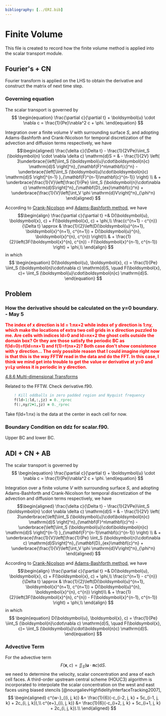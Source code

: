 ```yaml
---
bibliography: [../ERI.bib]
---
```

# Finite Volume
This file is created to record how the finite volume method is applied into the scalar transport module.




## Fourier's + CN  

Fourier transform is applied on the LHS to obtain the derivative and construct the matrix of next time step.
### Governing equation

The scalar transport is governed by
$$
\begin{equation}
    \frac{\partial c}{\partial t} + \boldsymbol{u} \cdot \nabla c = \frac{1}{Pe}\nabla^2 c + \phi.
\end{equation}
$$

Integration over a finite volume $V$ with surrounding surface $S$, and adopting Adams-Bashforth and Crank-Nicolson for temporal discretization of the advection and diffusion terms respectively, we have
$$\begin{aligned}
    \frac{\delta c}{\Delta t} 
    - \frac{1}{2VPe}\iint_S (\boldsymbol{n} \cdot \nabla \delta c) \mathrm{d}S
    = & - \frac{1}{2V} \left( 
        3\underbrace{\left[\iint_S (\boldsymbol{u}\cdot\boldsymbol{n}c) \mathrm{d}S \right]^n}_{\mathbf{F}^n\mathbf{c}^n} 
        - \underbrace{\left[\iint_S (\boldsymbol{u}\cdot\boldsymbol{n}c) \mathrm{d}S \right]^{n-1} }_{\mathbf{F}^{n-1}\mathbf{c}^{n-1}}
        \right) \\
        & + \underbrace{\frac{1}{V}\left[\frac{1}{Pe} \iint_S (\boldsymbol{n}\cdot\nabla c) \mathrm{d}S\right]^n}_{\mathbf{D}_{ex}\mathbf{c}^n}
        + \underbrace{\frac{1}{V}\left[\int_V \phi \mathrm{d}V\right]^n}_{\phi^n}
\end{aligned}
$$

According to [Crank-Nicolson](numerical_methods.md#crank-nicolson) and [Adams-Bashforth method](numerical_methods.md#adams-bashforth), we have
$$\begin{align}
    \frac{\partial c}{\partial t} 
    =& D(\boldsymbol{u}, \boldsymbol{x}, c) + F(\boldsymbol{x}, c) + \phi,\\
    \frac{c^{n+1} - c^{n}}{\Delta t}
    \approx & \frac{1}{2}\left(D(\boldsymbol{u}^{n+1}, \boldsymbol{x}^{n+1}, c^{n+1}) + D(\boldsymbol{u}^{n}, \boldsymbol{x}^{n}, c^{n}) \right)\\
    & + \frac{1}{2}\left(3F(\boldsymbol{x}^{n}, c^{n})  - F(\boldsymbol{x}^{n-1}, c^{n-1}) \right)
    + \phi,\\
\end{align}
$$
in which
$$
\begin{equation}
    D(\boldsymbol{u}, \boldsymbol{x}, c) = \frac{1}{Pe} \iint_S (\boldsymbol{n}\cdot\nabla c) \mathrm{d}S,
    \quad
    F(\boldsymbol{x}, c)= \iint_S (\boldsymbol{u}\cdot\boldsymbol{n}c) \mathrm{d}S.
\end{equation}
$$


## Problem 

### How the derivative should be calculated on the y=0 boundary. - May 5
<span style='color:red;font-weight:bold'>The index of x direction is ld = 1:nx+2 while index of y direction is 1:ny, which make the locations of extra two cell grids in x direction puzzled to me. Are cells with indices ld=0 and ld=nx+2 the ghost cells outside the domain box? Or they are those satisfy the periodic BC as f(ld=0)=f(ld=nx+1) and f(1)=f(nx+2)? Both case don't show consistence with y direction... The only possible reason that I could imagine right now is that this is the way FFTW read in the data and do the FFT. In this case, I think we mind get into trouble to get the value or derivative at y=0 and y=Ly unless it is periodic in y direction. </span>


[4.8.6 Multi-dimensional Transforms](https://www.fftw.org/fftw3_doc/Multi_002ddimensional-Transforms.html)

Related to the FFTW. Check derivative.f90.
```fortran
    ! Kill oddballs in zero padded region and Nyquist frequency
    f(ld-1:ld,:,jz) = 0._rprec
    f(:,ny/2+1,jz) = 0._rprec
```

Take f(ld=1:nx) is the data at the center in each cell for now.

### Boundary Condition on ddz for scalar.f90.
Upper BC and lower BC.


## ADI + CN + AB
The scalar transport is governed by
$$
\begin{equation}
    \frac{\partial c}{\partial t} + \boldsymbol{u} \cdot \nabla c = \frac{1}{Pe}\nabla^2 c + \phi.
\end{equation}
$$

Integration over a finite volume $V$ with surrounding surface $S$, and adopting Adams-Bashforth and Crank-Nicolson for temporal discretization of the advection and diffusion terms respectively, we have
$$\begin{aligned}
    \frac{\delta c}{\Delta t} 
    - \frac{1}{2VPe}\iint_S (\boldsymbol{n} \cdot \nabla \delta c) \mathrm{d}S
    = & - \frac{1}{2V} \left( 
        3\underbrace{\left[\iint_S (\boldsymbol{u}\cdot\boldsymbol{n}c) \mathrm{d}S \right]^n}_{\mathbf{F}^n\mathbf{c}^n} 
        - \underbrace{\left[\iint_S (\boldsymbol{u}\cdot\boldsymbol{n}c) \mathrm{d}S \right]^{n-1} }_{\mathbf{F}^{n-1}\mathbf{c}^{n-1}}
        \right) \\
        & + \underbrace{\frac{1}{V}\left[\frac{1}{Pe} \iint_S (\boldsymbol{n}\cdot\nabla c) \mathrm{d}S\right]^n}_{\mathbf{D}_{ex}\mathbf{c}^n}
        + \underbrace{\frac{1}{V}\left[\int_V \phi \mathrm{d}V\right]^n}_{\phi^n}
\end{aligned}
$$

According to [Crank-Nicolson](numerical_methods.md#crank-nicolson) and [Adams-Bashforth method](numerical_methods.md#adams-bashforth), we have
$$\begin{align}
    \frac{\partial c}{\partial t} 
    =& D(\boldsymbol{u}, \boldsymbol{x}, c) + F(\boldsymbol{x}, c) + \phi,\\
    \frac{c^{n+1} - c^{n}}{\Delta t}
    \approx & \frac{1}{2}\left(D(\boldsymbol{u}^{n+1}, \boldsymbol{x}^{n+1}, c^{n+1}) + D(\boldsymbol{u}^{n}, \boldsymbol{x}^{n}, c^{n}) \right)\\
    & + \frac{1}{2}\left(3F(\boldsymbol{x}^{n}, c^{n})  - F(\boldsymbol{x}^{n-1}, c^{n-1}) \right)
    + \phi,\\
\end{align}
$$
in which
$$
\begin{equation}
    D(\boldsymbol{u}, \boldsymbol{x}, c) = \frac{1}{Pe} \iint_S (\boldsymbol{n}\cdot\nabla c) \mathrm{d}S,
    \quad
    F(\boldsymbol{x}, c)= \iint_S (\boldsymbol{u}\cdot\boldsymbol{n}c) \mathrm{d}S.
\end{equation}
$$

### Advective Term
For the advective term
$$
\begin{equation}
    F(\boldsymbol{x}, c)= \iint_S (\boldsymbol{u}\cdot\boldsymbol{n}c) \mathrm{d}S. 
\end{equation}
$$
we need to determine the velocity, scalar concentration and area of each cell faces.
A third-order upstream central scheme (HOUC3) algorithm is incorporated to interpolate the scalar concentration on the west and east faces using biased stencils [@nourgalievHighfidelityInterfaceTracking2007], 
$$
\begin{aligned}
    c^{w-}_{(i, j, k)} &= \frac{1}{6}(-c_{i-2, j, k} + 5c_{i-1, j, k} + 2c_{i, j, k}),\\
    c^{e+}_{(i, j, k)} &= \frac{1}{6}(-c_{i+2, j, k} + 5c_{i+1, j, k} + 2c_{i, j, k}).\\
\end{aligned}
$$